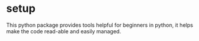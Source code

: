 # setup
This python package provides tools helpful for beginners in python, it helps make the code read-able and easily managed.
